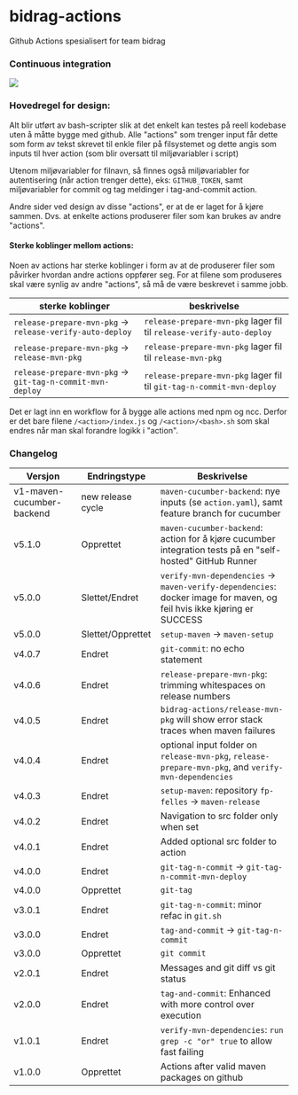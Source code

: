 # bidrag-actions
Github Actions spesialisert for team bidrag

### Continuous integration
![](https://github.com/navikt/bidrag-actions/workflows/build%20actions/badge.svg)

### Hovedregel for design:
Alt blir utført av bash-scripter slik at det enkelt kan testes på reell kodebase uten å måtte bygge med github. Alle "actions" som trenger input får
dette som form av tekst skrevet til enkle filer på filsystemet og dette angis som inputs til hver action (som blir oversatt til miljøvariabler i
script)

Utenom miljøvariabler for filnavn, så finnes også miljøvariabler for autentisering (når action trenger dette), eks: `GITHUB_TOKEN`, samt miljøvariabler
for commit og tag meldinger i tag-and-commit action.

Andre sider ved design av disse "actions", er at de er laget for å kjøre sammen. Dvs. at enkelte actions produserer filer som kan brukes av andre
"actions". 

#### Sterke koblinger mellom actions:

Noen av actions har sterke koblinger i form av at de produserer filer som påvirker hvordan andre actions oppfører seg. For at filene som produseres
skal være synlig av andre "actions", så må de være beskrevet i samme jobb.

 sterke koblinger | beskrivelse 
------------------|-------------
 `release-prepare-mvn-pkg` -> `release-verify-auto-deploy` | `release-prepare-mvn-pkg` lager fil til `release-verify-auto-deploy`
 `release-prepare-mvn-pkg` -> `release-mvn-pkg` | `release-prepare-mvn-pkg` lager fil til `release-mvn-pkg`
 `release-prepare-mvn-pkg` -> `git-tag-n-commit-mvn-deploy` | `release-prepare-mvn-pkg` lager fil til `git-tag-n-commit-mvn-deploy`

Det er lagt inn en workflow for å bygge alle actions med npm og ncc. Derfor er det bare filene `/<action>/index.js` og `/<action>/<bash>.sh` som skal
endres når man skal forandre logikk i "action".

### Changelog

Versjon                   | Endringstype      | Beskrivelse
--------------------------|-------------------|------------
v1-maven-cucumber-backend | new release cycle | `maven-cucumber-backend`: nye inputs (se `action.yaml`), samt feature branch for cucumber 
v5.1.0                    | Opprettet         | `maven-cucumber-backend`: action for å kjøre cucumber integration tests på en "self-hosted" GitHub Runner
v5.0.0                    | Slettet/Endret    | `verify-mvn-dependencies` -> `maven-verify-dependencies`: docker image for maven, og feil hvis ikke kjøring er SUCCESS
v5.0.0                    | Slettet/Opprettet | `setup-maven` -> `maven-setup`
v4.0.7                    | Endret            | `git-commit`: no echo statement
v4.0.6                    | Endret            | `release-prepare-mvn-pkg`: trimming whitespaces on release numbers
v4.0.5                    | Endret            | `bidrag-actions/release-mvn-pkg` will show error stack traces when maven failures
v4.0.4                    | Endret            | optional input folder on `release-mvn-pkg`, `release-prepare-mvn-pkg`, and `verify-mvn-dependencies`
v4.0.3                    | Endret            | `setup-maven`: repository `fp-felles` -> `maven-release`
v4.0.2                    | Endret            | Navigation to src folder only when set
v4.0.1                    | Endret            | Added optional src folder to action
v4.0.0                    | Endret            | `git-tag-n-commit` -> `git-tag-n-commit-mvn-deploy`
v4.0.0                    | Opprettet         | `git-tag`
v3.0.1                    | Endret            | `git-tag-n-commit`: minor refac in `git.sh`
v3.0.0                    | Endret            | `tag-and-commit` -> `git-tag-n-commit`
v3.0.0                    | Opprettet         | `git commit`
v2.0.1                    | Endret            | Messages and git diff vs git status
v2.0.0                    | Endret            | `tag-and-commit`: Enhanced with more control over execution
v1.0.1                    | Endret            | `verify-mvn-dependencies`: `run grep -c "or" true` to allow fast failing
v1.0.0                    | Opprettet         | Actions after valid maven packages on github
